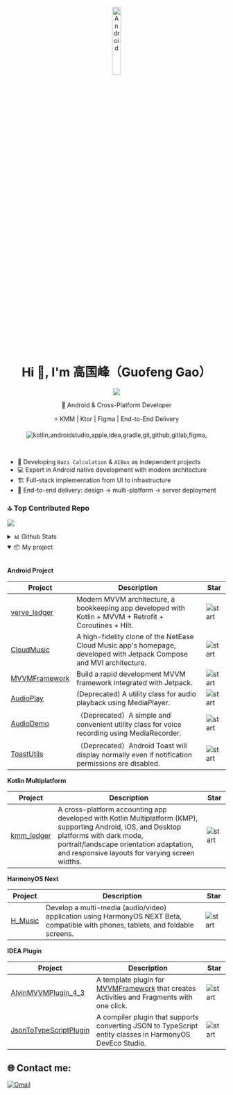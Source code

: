 <p align="center">
    <img align="center" alt="Android" width="20%" src="https://media.giphy.com/media/Y4bzv6DYbYzy8jDnoW/giphy.gif"/>
</p>
<h1 align="center">Hi 👋, I'm 高国峰（Guofeng Gao）</h1>

<p align="center">
    <a alt="Gmail" href="a912816369@gmail.com"><img src="https://skillicons.dev/icons?i=gmail"/></a>
</p>

<p align="center">🚀 Android & Cross-Platform Developer</p>

<p align="center">⚡ KMM | Ktor | Figma | End-to-End Delivery</p>

<p align="center">
    <img alt="kotlin,androidstudio,apple,idea,gradle,git,github,gitlab,figma," src="https://skillicons.dev/icons?i=kotlin,androidstudio,apple,idea,gradle,git,github,gitlab,figma"/>
</p>
</br>

- 🔭 Developing `Bazi Calculation` & `AIBox` as independent projects
- 💻 Expert in Android native development with modern architecture
- 🏗️ Full-stack implementation from UI to infrastructure
- 🚀 End-to-end delivery: design → multi-platform → server deployment

### 🔝 Top Contributed Repo
![](https://github-contributor-stats.vercel.app/api?username=Chen-Xi-g&limit=5&theme=blueberry&combine_all_yearly_contributions=true)

<details>
  <summary>
      📊 Github Stats
  </summary>

  <a href="#">![Top Langs](https://github-readme-stats.vercel.app/api/top-langs/?username=Chen-Xi-g&layout=compact&theme=blueberry&count_private=true&hide_border=true)</a>
  </br>
  <a href="#">![Github stats](https://github-readme-stats.vercel.app/api?username=Chen-Xi-g&theme=blueberry&count_private=true&hide_border=true&line_height=20)</a>
  </br>
  <a href="#">![Github stats](https://github-readme-streak-stats.herokuapp.com/?user=Chen-Xi-g&theme=blueberry&count_private=true&hide_border=true)</a>
</details>

<details open>
    <summary>
      📦 My project
    </summary>

</br>

**Android Project**

| Project                                                      | Description                                                  | Star                                                         |
| ------------------------------------------------------------ | ------------------------------------------------------------ | ------------------------------------------------------------ |
| [verve_ledger](https://github.com/Chen-Xi-g/VerveLedger)     | Modern MVVM architecture, a bookkeeping app developed with Kotlin + MVVM + Retrofit + Coroutines + Hilt.| ![start](https://img.shields.io/github/stars/Chen-Xi-g/VerveLedger?style=social) |
| [CloudMusic](https://github.com/Chen-Xi-g/CloudMusic)        | A high-fidelity clone of the NetEase Cloud Music app's homepage, developed with Jetpack Compose and MVI architecture. | ![start](https://img.shields.io/github/stars/Chen-Xi-g/CloudMusic?style=social)|
| [MVVMFramework](https://github.com/Chen-Xi-g/MVVMFramework)  | Build a rapid development MVVM framework integrated with Jetpack. | ![start](https://img.shields.io/github/stars/Chen-Xi-g/MVVMFramework?style=social) |
| [AudioPlay](https://github.com/Pluto-MinLu/AudioPlay)        |(Deprecated) A utility class for audio playback using MediaPlayer. | ![start](https://img.shields.io/github/stars/Pluto-MinLu/AudioPlay?style=social) |
| [AudioDemo](https://github.com/Pluto-MinLu/AudioDemo)        |（Deprecated）A simple and convenient utility class for voice recording using MediaRecorder. | ![start](https://img.shields.io/github/stars/Pluto-MinLu/AudioDemo?style=social) |
| [ToastUtils](https://github.com/Pluto-MinLu/ToastUtils)      |（Deprecated）Android Toast will display normally even if notification permissions are disabled. | ![start](https://img.shields.io/github/stars/Pluto-MinLu/ToastUtils?style=social) |

**Kotlin Multiplatform**

| Project                                                      | Description                                                  | Star                                                          |
| ------------------------------------------------------------ | ------------------------------------------------------------ | ------------------------------------------------------------ |
| [kmm_ledger](https://github.com/Chen-Xi-g/kmm_ledger)        | A cross-platform accounting app developed with Kotlin Multiplatform (KMP), supporting Android, iOS, and Desktop platforms with dark mode, portrait/landscape orientation adaptation, and responsive layouts for varying screen widths. | ![start](https://img.shields.io/github/stars/Chen-Xi-g/kmm_ledger?style=social)|

**HarmonyOS Next**

| Project                                                      | Description                                                  | Star                                                          |
| ------------------------------------------------------------ | ------------------------------------------------------------ | ------------------------------------------------------------ |
| [H_Music](https://github.com/Chen-Xi-g/H_Music)        | Develop a multi-media (audio/video) application using ​HarmonyOS NEXT Beta, compatible with phones, tablets, and foldable screens.| ![start](https://img.shields.io/github/stars/Chen-Xi-g/H_Music?style=social)|

**IDEA Plugin**

| Project                                                      | Description                                                  | Star                                                          |
| ------------------------------------------------------------ | ------------------------------------------------------------ | ------------------------------------------------------------ |
| [AlvinMVVMPlugin_4_3](https://github.com/Chen-Xi-g/AlvinMVVMPlugin_4_3) | A template plugin for [MVVMFramework](https://github.com/Chen-Xi-g/MVVMFramework) that creates Activities and Fragments with one click. | ![start](https://img.shields.io/github/stars/Chen-Xi-g/AlvinMVVMPlugin_4_3?style=social) |
| [JsonToTypeScriptPlugin](https://github.com/Chen-Xi-g/JsonToTypeScriptPlugin) | A compiler plugin that supports converting JSON to TypeScript entity classes in HarmonyOS DevEco Studio. | ![start](https://img.shields.io/github/stars/Chen-Xi-g/JsonToTypeScriptPlugin?style=social) |

</details>

## 🌐 Contact me:

[![Gmail](https://img.shields.io/badge/Gmail-red?style=for-the-badge&logo=gmail&logoColor=white)](a912816369@gmail.com) 

